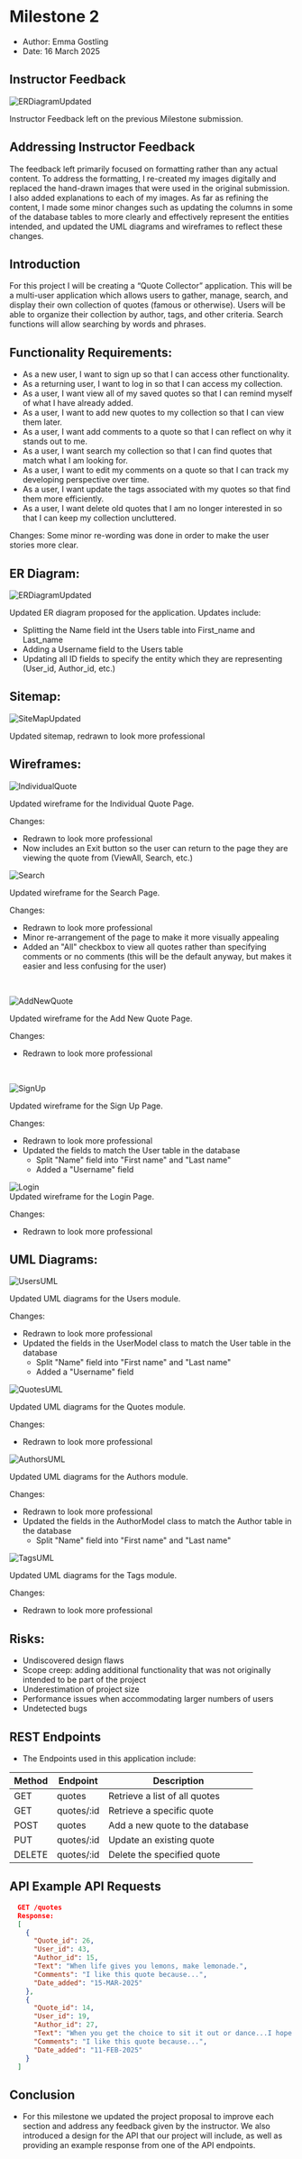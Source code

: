 # Milestone 2
- Author:  Emma Gostling
- Date:  16 March 2025

## Instructor Feedback
![ERDiagramUpdated](./InstructorFeedback.png)
<br />

Instructor Feedback left on the previous Milestone submission. 

## Addressing Instructor Feedback
The feedback left primarily focused on formatting rather than any actual content. To address the formatting, I re-created my images digitally and replaced the hand-drawn images that were used in the original submission. I also added explanations to each of my images. As far as refining the content, I made some minor changes such as updating the columns in some of the database tables to more clearly and effectively represent the entities intended, and updated the UML diagrams and wireframes to reflect these changes.

## Introduction

For this project I will be creating a “Quote Collector” application. This will be a multi-user application which allows users to gather, manage, search, and display their own collection of quotes (famous or otherwise). Users will be able to organize their collection by author, tags, and other criteria. Search functions will allow searching by words and phrases. 

## Functionality Requirements:
-	As a new user, I want to sign up so that I can access other functionality. 
-	As a returning user, I want to log in so that I can access my collection. 
-	As a user, I want view all of my saved quotes so that I can remind myself of what I have already added.
-	As a user, I want to add new quotes to my collection so that I can view them later.
-	As a user, I want add comments to a quote so that I can reflect on why it stands out to me.
-	As a user, I want search my collection so that I can find quotes that match what I am looking for.
-	As a user, I want to edit my comments on a quote so that I can track my developing perspective over time.
-	As a user, I want update the tags associated with my quotes so that find them more efficiently. 
-	As a user, I want delete old quotes that I am no longer interested in so that I can keep my collection uncluttered. 

Changes: Some minor re-wording was done in order to make the user stories more clear.


## ER Diagram:
![ERDiagramUpdated](ERDiagramUpdated.png)
<br />

Updated ER diagram proposed for the application. Updates include:
- Splitting the Name field int the Users table into First_name and Last_name
- Adding a Username field to the Users table
- Updating all ID fields to specify the entity which they are representing (User_id, Author_id, etc.)

## Sitemap:
![SiteMapUpdated](SiteMap.png)
<br />

Updated sitemap, redrawn to look more professional

## Wireframes:
![IndividualQuote](IndividualQuotePage.png)
<br />

Updated wireframe for the Individual Quote Page. 

Changes:
- Redrawn to look more professional
- Now includes an Exit button so the user can return to the page they are viewing the quote from (ViewAll, Search, etc.)

![Search](SearchPage.png)
<br />

Updated wireframe for the Search Page. 

Changes:
- Redrawn to look more professional
- Minor re-arrangement of the page to make it more visually appealing
- Added an "All" checkbox to view all quotes rather than specifying comments or no comments (this will be the default anyway, but makes it easier and less confusing for the user)
<br />

![AddNewQuote](AddNewQuotePage.png)
<br />

Updated wireframe for the Add New Quote Page. 

Changes:
- Redrawn to look more professional
<br />

![SignUp](SignUpPage.png)
<br />

Updated wireframe for the Sign Up Page. 

Changes:
- Redrawn to look more professional
- Updated the fields to match the User table in the database
    - Split "Name" field into "First name" and "Last name"
    - Added a "Username" field


![Login](LoginPage.png)
<br />
Updated wireframe for the Login Page. 

Changes:
- Redrawn to look more professional

## UML Diagrams:
![UsersUML](UsersUML.png)
<br />

Updated UML diagrams for the Users module. 

Changes:
- Redrawn to look more professional
- Updated the fields in the UserModel class to match the User table in the database
    - Split "Name" field into "First name" and "Last name"
    - Added a "Username" field

![QuotesUML](QuotesUML.png)
<br />

Updated UML diagrams for the Quotes module. 

Changes:
- Redrawn to look more professional

![AuthorsUML](AuthorsUML.png)
<br />

Updated UML diagrams for the Authors module. 

Changes:
- Redrawn to look more professional
- Updated the fields in the AuthorModel class to match the Author table in the database
    - Split "Name" field into "First name" and "Last name"

![TagsUML](TagsUML.png)
<br />

Updated UML diagrams for the Tags module. 

Changes:
- Redrawn to look more professional


## Risks: 
-	Undiscovered design flaws
-	Scope creep: adding additional functionality that was not originally intended to be part of the project
-	Underestimation of project size
-	Performance issues when accommodating larger numbers of users
-	Undetected bugs

## REST Endpoints

- The Endpoints used in this application include:

|Method|Endpoint|Description|
|--|--|--|
|GET|quotes|Retrieve a list of all quotes|
|GET|quotes/:id|Retrieve a specific quote|
|POST|quotes|Add a new quote to the database|
|PUT|quotes/:id|Update an existing quote|
|DELETE|quotes/:id|Delete the specified quote|

## API Example API Requests

```json
  GET /quotes
  Response:
  [
    {
      "Quote_id": 26,
      "User_id": 43,
      "Author_id": 15,
      "Text": "When life gives you lemons, make lemonade.",
      "Comments": "I like this quote because...",
      "Date_added": "15-MAR-2025"
    },
    {
      "Quote_id": 14,
      "User_id": 19,
      "Author_id": 27,
      "Text": "When you get the choice to sit it out or dance...I hope you dance!",
      "Comments": "I like this quote because...",
      "Date_added": "11-FEB-2025"
    }
  ]
```

## Conclusion

- For this milestone we updated the project proposal to improve each section and address any feedback given by the instructor. We also introduced a design for the API that our project will include, as well as providing an example response from one of the API endpoints.

